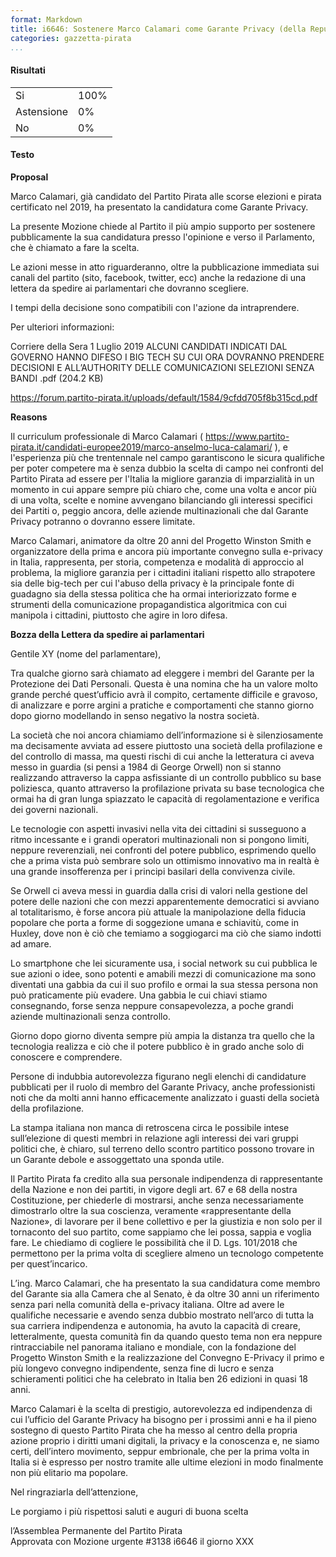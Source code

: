 ```yaml
---
format: Markdown
title: i6646: Sostenere Marco Calamari come Garante Privacy (della Repubblica Italiana)
categories: gazzetta-pirata
...
```


#### Risultati
<table>
<tr><td>Si</td><td>100%</td></tr>
<tr><td>Astensione</td><td>0%</td></tr>
<tr><td>No</td><td>0%</td></tr>
</table>

#### Testo
**Proposal**

Marco Calamari, già candidato del Partito Pirata alle scorse elezioni e pirata certificato nel 2019, ha presentato la candidatura come Garante Privacy.

La presente Mozione chiede al Partito il più ampio supporto per sostenere pubblicamente la sua candidatura presso l'opinione e verso il Parlamento, che è chiamato a fare la scelta.

Le azioni messe in atto riguarderanno, oltre la pubblicazione immediata sui canali del partito (sito, facebook, twitter, ecc) anche la redazione di una lettera da spedire ai parlamentari che dovranno scegliere.

I tempi della decisione sono compatibili con l'azione da intraprendere.

Per ulteriori informazioni:

Corriere della Sera 1 Luglio 2019 ALCUNI CANDIDATI INDICATI DAL GOVERNO HANNO DIFESO I BIG TECH SU CUI ORA DOVRANNO PRENDERE DECISIONI E ALL’AUTHORITY DELLE COMUNICAZIONI SELEZIONI SENZA BANDI .pdf (204.2 KB)

https://forum.partito-pirata.it/uploads/default/1584/9cfdd705f8b315cd.pdf


**Reasons**

Il curriculum professionale di Marco Calamari ( https://www.partito-pirata.it/candidati-europee2019/marco-anselmo-luca-calamari/ ), e l'esperienza più che trentennale nel campo garantiscono le sicura qualifiche per poter competere ma è senza dubbio la scelta di campo nei confronti del Partito Pirata ad essere per l'Italia la migliore garanzia di imparzialità in un momento in cui appare sempre più chiaro che, come una volta e ancor più di una volta, scelte e nomine avvengano bilanciando gli interessi specifici dei Partiti o, peggio ancora, delle aziende multinazionali che dal Garante Privacy potranno o dovranno essere limitate.

Marco Calamari, animatore da oltre 20 anni del Progetto Winston Smith e organizzatore della prima e ancora più importante convegno sulla e-privacy in Italia, rappresenta, per storia, competenza e modalità di approccio al problema, la migliore garanzia per i cittadini italiani rispetto allo strapotere sia delle big-tech per cui l'abuso della privacy è la principale fonte di guadagno sia della stessa politica che ha ormai interiorizzato forme e strumenti della comunicazione propagandistica algoritmica con cui manipola i cittadini, piuttosto che agire in loro difesa.
 

**Bozza della Lettera da spedire ai parlamentari**

Gentile XY (nome del parlamentare),

Tra qualche giorno sarà chiamato ad eleggere i membri del Garante per la Protezione dei Dati Personali. Questa è una nomina che ha un valore molto grande perché quest’ufficio avrà il compito, certamente difficile e gravoso, di analizzare e porre argini a pratiche e comportamenti che stanno giorno dopo giorno modellando in senso negativo la nostra società.
 

La società che noi ancora chiamiamo dell’informazione si è silenziosamente ma decisamente avviata ad essere piuttosto una società della profilazione e del controllo di massa, ma questi rischi di cui anche la letteratura ci aveva messo in guardia (si pensi a 1984 di George Orwell) non si stanno realizzando attraverso la cappa asfissiante di un controllo pubblico su base poliziesca, quanto attraverso la profilazione privata su base tecnologica che ormai ha di gran lunga spiazzato le capacità di regolamentazione e verifica dei governi nazionali.

Le tecnologie con aspetti invasivi nella vita dei cittadini si susseguono a ritmo incessante e i grandi operatori multinazionali non si pongono limiti, neppure reverenziali, nei confronti del potere pubblico, esprimendo quello che a prima vista può sembrare solo un ottimismo innovativo ma in realtà è una grande insofferenza per i principi basilari della convivenza civile.

Se Orwell ci aveva messi in guardia dalla crisi di valori nella gestione del potere delle nazioni che con mezzi apparentemente democratici si avviano al totalitarismo, è forse ancora più attuale la manipolazione della fiducia popolare che porta a forme di soggezione umana e schiavitù, come in Huxley, dove non è ciò che temiamo a soggiogarci ma ciò che siamo indotti ad amare.

Lo smartphone che lei sicuramente usa, i social network su cui pubblica le sue azioni o idee, sono potenti e amabili mezzi di comunicazione ma sono diventati una gabbia da cui il suo profilo e ormai la sua stessa persona non può praticamente più evadere. Una gabbia le cui chiavi stiamo consegnando, forse senza neppure consapevolezza, a poche grandi aziende multinazionali senza controllo.

Giorno dopo giorno diventa sempre più ampia la distanza tra quello che la tecnologia realizza e ciò che il potere pubblico è in grado anche solo di conoscere e comprendere.

Persone di indubbia autorevolezza figurano negli elenchi di candidature pubblicati per il ruolo di membro del Garante Privacy, anche professionisti noti che da molti anni hanno efficacemente analizzato i guasti della società della profilazione.

La stampa italiana non manca di retroscena circa le possibile intese sull’elezione di questi membri in relazione agli interessi dei vari gruppi politici che, è chiaro, sul terreno dello scontro partitico possono trovare in un Garante debole e assoggettato una sponda utile.

Il Partito Pirata fa credito alla sua personale indipendenza di rappresentante della Nazione e non dei partiti, in vigore degli art. 67 e 68 della nostra Costituzione, per chiederle di mostrarsi, anche senza necessariamente dimostrarlo oltre la sua coscienza, veramente «rappresentante della Nazione», di lavorare per il bene collettivo e per la giustizia e non solo per il tornaconto del suo partito, come sappiamo che lei possa, sappia e voglia fare. Le chiediamo di cogliere le possibilità che il D. Lgs. 101/2018 che permettono per la prima volta di scegliere almeno un tecnologo competente per quest’incarico.

L’ing. Marco Calamari, che ha presentato la sua candidatura come membro del Garante sia alla Camera che al Senato, è da oltre 30 anni un riferimento senza pari nella comunità della e-privacy italiana. Oltre ad avere le qualifiche necessarie e avendo senza dubbio mostrato nell’arco di tutta la sua carriera indipendenza e autonomia, ha avuto la capacità di creare, letteralmente, questa comunità fin da quando questo tema non era neppure rintracciabile nel panorama italiano e mondiale, con la fondazione del Progetto Winston Smith e la realizzazione del Convegno E-Privacy il primo e più longevo convegno indipendente, senza fine di lucro e senza schieramenti politici che ha celebrato in Italia ben 26 edizioni in quasi 18 anni.

Marco Calamari è la scelta di prestigio, autorevolezza ed indipendenza di cui l’ufficio del Garante Privacy ha bisogno per i prossimi anni e ha il pieno sostegno di questo Partito Pirata che ha messo al centro della propria azione proprio i diritti umani digitali, la privacy e la conoscenza e, ne siamo certi, dell’intero movimento, seppur embrionale, che per la prima volta in Italia si è espresso per nostro tramite alle ultime elezioni in modo finalmente non più elitario ma popolare.

Nel ringraziarla dell’attenzione,

Le porgiamo i più rispettosi saluti e auguri di buona scelta

l’Assemblea Permanente del Partito Pirata  
Approvata con Mozione urgente #3138 i6646 il giorno XXX